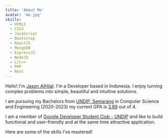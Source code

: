 ```yaml
---
title: 'About Me'
avatar: 'me.jpg'
skills:
  - HTML5
  - CSS3
  - JavaScript
  - Bootstrap
  - ReactJS
  - MongoDB
  - ExpressJS
  - NodeJS
  - C/C++
  - PHP
  - Rest
---
```


Hello! I'm [Jason AlHilal](https://www.linkedin.com/jasonalhilal). I'm a Developer based in Indonesia. I enjoy turning complex problems into simple, beautiful and intuitive solutions.

<!-- I am a creative, time punctual, dedicated, goal-oriented individual with decent moral Values and Ethicates along with a high-energy level, honed communication skills, strong organizational skills, and meticulous attention to detail. -->

<!-- Hello! I'm Jason AlHilal, from Semarang, Indonesia. I'm a Web Developer based in Pakistan. I enjoy turning complex problems into simple, beautiful and intuitive solutions. Working at this time for "Haramosh Studio"

I like to build functional and user-friendly and at the same time attractive v. Moreover, I add a personal touch to your product and make sure that it is eye-catching and easy to use. My aim is to bring across your message and identity in the most creative way. -->

I am pursuing my Bachelors from [UNDIP, Semarang](https://www.svvv.edu.in/) in Computer Science and Engineering (2020-2023) my current GPA is [3.89]() out of 4.

I am a member of [Google Developer Student Club - UNDIP](https://gdsc.community.dev/universitas-diponegoro/) and like to build functional and user-friendly and at the same time attractive application.

Here are some of the skills I've mastered!

